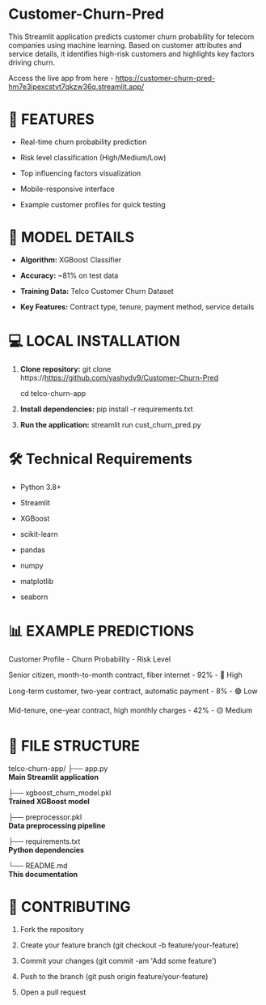 # Customer-Churn-Pred
This Streamlit application predicts customer churn probability for telecom companies using machine learning. Based on customer attributes and service details, it identifies high-risk customers and highlights key factors driving churn.

Access the live app from here - https://customer-churn-pred-hm7e3ipexcstvt7qkzw36q.streamlit.app/

# 🚀 FEATURES
- Real-time churn probability prediction

- Risk level classification (High/Medium/Low)

- Top influencing factors visualization

- Mobile-responsive interface

- Example customer profiles for quick testing

# 🧠 MODEL DETAILS
- **Algorithm:** XGBoost Classifier

- **Accuracy:** ~81% on test data

- **Training Data:** Telco Customer Churn Dataset

- **Key Features:** Contract type, tenure, payment method, service details

# 💻 LOCAL INSTALLATION
1. **Clone repository:**
   git clone https://https://github.com/yashydv9/Customer-Churn-Pred
   
   cd telco-churn-app

2. **Install dependencies:**
   pip install -r requirements.txt

3. **Run the application:**
   streamlit run cust_churn_pred.py

# 🛠️ Technical Requirements
- Python 3.8+

- Streamlit

- XGBoost

- scikit-learn

- pandas

- numpy

- matplotlib

- seaborn

# 📊 EXAMPLE PREDICTIONS
Customer Profile - Churn Probability - Risk Level

Senior citizen, month-to-month contract, fiber internet - 92% - 🔴 High

Long-term customer, two-year contract, automatic payment - 8% - 🟢 Low

Mid-tenure, one-year contract, high monthly charges - 42% - 🟡 Medium

# 📂 FILE STRUCTURE
telco-churn-app/
├── app.py              
**Main Streamlit application**

├── xgboost_churn_model.pkl  
**Trained XGBoost model**

├── preprocessor.pkl     
**Data preprocessing pipeline**

├── requirements.txt     
**Python dependencies**

└── README.md           
**This documentation**

# 🤝 CONTRIBUTING
1. Fork the repository

2. Create your feature branch (git checkout -b feature/your-feature)

3. Commit your changes (git commit -am 'Add some feature')

4. Push to the branch (git push origin feature/your-feature)

5. Open a pull request
